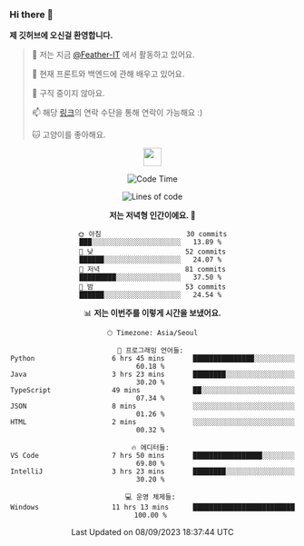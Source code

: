 ### Hi there 👋

**제 깃허브에 오신걸 환영합니다.**
 > 🔭 저는 지금 [@Feather-IT](https://www.github.com/Feather-IT) 에서 활동하고 있어요.
> 
 >  🌱 현재 프론트와 백엔드에 관해 배우고 있어요.
> 
 >  🚫 구직 중이지 않아요.
> 
 > 📫 해당 [링크](https://litt.ly/wh3nilvyou)의 연락 수단을 통해 연락이 가능해요 :)
>
 > 🐱 고양이를 좋아해요.

<div align="center"> 
 <a href="https://litt.ly/wh3nilvyou">
    <img src="https://github.githubassets.com/images/mona-loading-default.gif" width="32" />
 </a>

<!--START_SECTION:waka-->
![Code Time](http://img.shields.io/badge/Code%20Time-46%20hrs%208%20mins-blue)

![Lines of code](https://img.shields.io/badge/%EC%A0%80%EB%8A%94%20%EC%97%AC%ED%83%9C%EA%B9%8C%EC%A7%80%20-308.1%20thousand%20%EC%A4%84%EC%9D%98%20%EC%BD%94%EB%93%9C%EB%A5%BC%20%EC%9E%91%EC%84%B1%ED%96%88%EC%96%B4%EC%9A%94.-blue)

**저는 저녁형 인간이에요. 🦉** 

```text
🌞 아침                     30 commits          ███░░░░░░░░░░░░░░░░░░░░░░   13.89 % 
🌆 낮　                     52 commits          ██████░░░░░░░░░░░░░░░░░░░   24.07 % 
🌃 저녁                     81 commits          █████████░░░░░░░░░░░░░░░░   37.50 % 
🌙 밤　                     53 commits          ██████░░░░░░░░░░░░░░░░░░░   24.54 % 
```


📊 **저는 이번주를 이렇게 시간을 보냈어요.** 

```text
🕑︎ Timezone: Asia/Seoul

💬 프로그래밍 언어들: 
Python                   6 hrs 45 mins       ███████████████░░░░░░░░░░   60.18 % 
Java                     3 hrs 23 mins       ████████░░░░░░░░░░░░░░░░░   30.20 % 
TypeScript               49 mins             ██░░░░░░░░░░░░░░░░░░░░░░░   07.34 % 
JSON                     8 mins              ░░░░░░░░░░░░░░░░░░░░░░░░░   01.26 % 
HTML                     2 mins              ░░░░░░░░░░░░░░░░░░░░░░░░░   00.32 % 

🔥 에디터들: 
VS Code                  7 hrs 50 mins       █████████████████░░░░░░░░   69.80 % 
IntelliJ                 3 hrs 23 mins       ████████░░░░░░░░░░░░░░░░░   30.20 % 

💻 운영 체제들: 
Windows                  11 hrs 13 mins      █████████████████████████   100.00 % 
```


 Last Updated on 08/09/2023 18:37:44 UTC
<!--END_SECTION:waka-->
</div>

